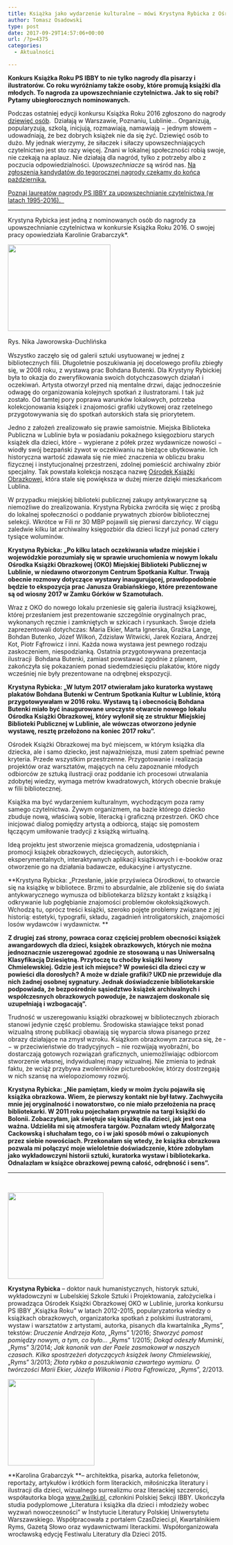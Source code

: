 ```yaml
---
title: Książka jako wydarzenie kulturalne – mówi Krystyna Rybicka z Ośrodka Książki Obrazkowej
author: Tomasz Osadowski
type: post
date: 2017-09-29T14:57:06+00:00
url: /?p=4375
categories:
  - Aktualności

---
```

**Konkurs Książka Roku PS IBBY to nie tylko nagrody dla pisarzy i ilustratorów. Co roku wyróżniamy także osoby, które promują książki dla młodych. To nagroda za upowszechnianie czytelnictwa. Jak to się robi? Pytamy ubiegłorocznych nominowanych.**

Podczas ostatniej edycji konkursu Książka Roku 2016 zgłoszono do nagrody <a href="http://www.ibby.pl/?p=3580" target="_blank" rel="noopener">dziewięć osób</a>.  Działają w Warszawie, Poznaniu, Lublinie&#8230; Organizują, popularyzują, szkolą, inicjują, rozmawiają, namawiają − jednym słowem − udowadniają, że bez dobrych książek nie da się żyć. Dziewięć osób to dużo. My jednak wierzymy, że siłaczek i siłaczy upowszechniających czytelnictwo jest sto razy więcej. Znani w lokalnej społeczności robią swoje, nie czekają na aplauz. Nie działają dla nagród, tylko z potrzeby albo z poczucia odpowiedzialności. _Upowszechniacze_ są wśród nas. <a href="http://www.ibby.pl/?page_id=28" target="_blank" rel="noopener">Na zgłoszenia kandydatów do tegorocznej nagrody czekamy do końca października.</a>

<a href="http://www.ibby.pl/?page_id=56" target="_blank" rel="noopener">Poznaj laureatów nagrody PS IBBY za upowszechnianie czytelnictwa (w latach 1995-2016).  </a>

* * *

Krystyna Rybicka jest jedną z nominowanych osób do nagrody za upowszechnianie czytelnictwa w konkursie Książka Roku 2016. O swojej pracy opowiedziała Karolinie Grabarczyk*.

<div id="attachment_4376" style="width: 247px" class="wp-caption alignnone">
  <img class="wp-image-4376 size-medium" src="http://www.ibby.pl/wp-content/uploads/2017/09/Krystyna-Rybicka_baza-—-kopia-237x200.jpg" alt="" width="237" height="200" srcset="http://www.ibby.pl/wp-content/uploads/2017/09/Krystyna-Rybicka_baza-—-kopia-237x200.jpg 237w, http://www.ibby.pl/wp-content/uploads/2017/09/Krystyna-Rybicka_baza-—-kopia-119x100.jpg 119w, http://www.ibby.pl/wp-content/uploads/2017/09/Krystyna-Rybicka_baza-—-kopia.jpg 243w" sizes="(max-width: 237px) 100vw, 237px" />
  
  <p class="wp-caption-text">
    Rys. Nika Jaworowska-Duchlińska<strong style="font-size: 16px;"> </strong>
  </p>
</div>

Wszystko zaczęło się od galerii sztuki usytuowanej w jednej z bibliotecznych filii. Długoletnie poszukiwania jej docelowego profilu zbiegły się, w 2008 roku, z wystawą prac Bohdana Butenki. Dla Krystyny Rybickiej była to okazja do zweryfikowania swoich dotychczasowych działań i oczekiwań. Artysta otworzył przed nią mentalne drzwi, dając jednocześnie odwagę do organizowania kolejnych spotkań z ilustratorami. I tak już zostało. Od tamtej pory poprawa warunków lokalowych, potrzeba kolekcjonowania książek i znajomości grafiki użytkowej oraz rzetelnego przygotowywania się do spotkań autorskich stała się priorytetem.

Jedno z założeń zrealizowało się prawie samoistnie. Miejska Biblioteka Publiczna w Lublinie była w posiadaniu pokaźnego księgozbioru starych książek dla dzieci, które − wypierane z półek przez wydawnicze nowości − wiodły swój bezpański żywot w oczekiwaniu na bieżące ubytkowanie. Ich historyczna wartość zdawała się nie mieć znaczenia w obliczu braku fizycznej i instytucjonalnej przestrzeni, zdolnej pomieścić archiwalny zbiór specjalny. Tak powstała kolekcja nosząca nazwę <a href="https://www.facebook.com/okombp?fref=ts" target="_blank" rel="noopener">Ośrodek Książki Obrazkowej</a>, która stale się powiększa w dużej mierze dzięki mieszkańcom Lublina.

W przypadku miejskiej biblioteki publicznej zakupy antykwaryczne są niemożliwe do zrealizowania. Krystyna Rybicka zwróciła się więc z prośbą do lokalnej społeczności o poddanie prywatnych zbiorów bibliotecznej selekcji. Wkrótce w Fili nr 30 MBP pojawili się pierwsi darczyńcy. W ciągu zaledwie kilku lat archiwalny księgozbiór dla dzieci liczył już ponad cztery tysiące woluminów.

**Krystyna Rybicka: „Po kilku latach oczekiwania władze miejskie i wojewódzkie porozumiały się w sprawie uruchomienia w nowym lokalu Ośrodka Książki Obrazkowej (OKO) Miejskiej Biblioteki Publicznej w Lublinie, w niedawno otworzonym Centrum Spotkania Kultur. Trwają obecnie rozmowy dotyczące wystawy inaugurującej, prawdopodobnie będzie to ekspozycja prac Janusza Grabiańskiego, które prezentowane są od wiosny 2017 w Zamku Górków w Szamotułach.**

Wraz z OKO do nowego lokalu przeniesie się galeria ilustracji książkowej, której przesłaniem jest prezentowanie szczególnie oryginalnych prac, wykonanych ręcznie i zamkniętych w szkicach i rysunkach. Swoje dzieła zaprezentowali dotychczas: Maria Ekier, Marta Ignerska, Grażka Lange, Bohdan Butenko, Józef Wilkoń, Zdzisław Witwicki, Jarek Koziara, Andrzej Kot, Piotr Fąfrowicz i inni. Każda nowa wystawa jest pewnego rodzaju zaskoczeniem, niespodzianką. Ostatnia przygotowywana prezentacja ilustracji  Bohdana Butenki, zamiast powstawać zgodnie z planem, zakończyła się pokazaniem ponad siedemdziesięciu plakatów, które nigdy wcześniej nie były prezentowane na odrębnej ekspozycji.

**Krystyna Rybicka: „W lutym 2017 otwierałam jako kuratorka wystawę plakatów Bohdana Butenki w Centrum Spotkania Kultur w Lublinie, którą przygotowywałam w 2016 roku. Wystawą tą i obecnością Bohdana Butenki miało być inaugurowane uroczyste otwarcie nowego lokalu Ośrodka Książki Obrazkowej, który wyłonił się ze struktur Miejskiej Biblioteki Publicznej w Lublinie, ale wówczas otworzono jedynie wystawę, resztę przełożono na koniec 2017 roku”.**

Ośrodek Książki Obrazkowej ma być miejscem, w którym książka dla dziecka, ale i samo dziecko, jest najważniejsza, musi zatem spełniać pewne kryteria. Przede wszystkim przestrzenne. Przygotowanie i realizacja projektów oraz warsztatów, mających na celu zapoznanie młodych odbiorców ze sztuką ilustracji oraz poddanie ich procesowi utrwalania zdobytej wiedzy, wymaga metrów kwadratowych, których obecnie brakuje w filii bibliotecznej.

Książka ma być wydarzeniem kulturalnym, wychodzącym poza ramy samego czytelnictwa. Żywym organizmem, na bazie którego dziecko zbuduje nową, właściwą sobie, literacką i graficzną przestrzeń. OKO chce inicjować dialog pomiędzy artystą a odbiorcą, stając się pomostem łączącym umiłowanie tradycji z książką wirtualną.

Ideą projektu jest stworzenie miejsca gromadzenia, udostępniania i promocji książek obrazkowych, dziecięcych, autorskich, eksperymentalnych, interaktywnych aplikacji książkowych i e-booków oraz otworzenie go na działania badawcze, edukacyjne i artystyczne.

**Krystyna Rybicka: „Przesłanie, jakie przyświeca Ośrodkowi, to otwarcie się na książkę w bibliotece. Brzmi to absurdalnie, ale zbliżenie się do świata antykwarycznego wymusza od bibliotekarza bliższy kontakt z książką i odkrywanie lub pogłębianie znajomości problemów okołoksiążkowych. Wchodzą tu, oprócz treści książki, szeroko pojęte problemy związane z jej historią: estetyki, typografii, składu, zagadnień introligatorskich, znajomości losów wydawców i wydawnictw. **

**Z drugiej zaś strony, powraca coraz częściej problem obecności książek awangardowych dla dzieci, książek obrazkowych, których nie można jednoznacznie uszeregować zgodnie ze stosowaną u nas Uniwersalną Klasyfikacją Dziesiętną. Przytoczę tu choćby książki Iwony Chmielewskiej. Gdzie jest ich miejsce? W powieści dla dzieci czy w powieści dla dorosłych? A może w dziale grafiki? UKD nie przewiduje dla nich żadnej osobnej sygnatury. Jednak doświadczenie bibliotekarskie podpowiada, że bezpośrednie sąsiedztwo książek archiwalnych i współczesnych obrazkowych powoduje, że nawzajem doskonale się uzupełniają i wzbogacają”.**

Trudność w uszeregowaniu książki obrazkowej w bibliotecznych zbiorach stanowi jedynie część problemu. Środowiska stawiające tekst ponad wizualną stronę publikacji obawiają się wyparcia słowa pisanego przez obrazy działające na zmysł wzroku. Książkom obrazkowym zarzuca się, że ­− w przeciwieństwie do tradycyjnych − nie rozwijają wyobraźni, bo dostarczają gotowych rozwiązań graficznych, uniemożliwiając odbiorcom stworzenie własnej, indywidualnej mapy wizualnej. Nie zmienia to jednak faktu, że wciąż przybywa zwolenników picturebooków, którzy dostrzegają w nich szansę na wielopoziomowy rozwój.

**Krystyna Rybicka: „Nie pamiętam, kiedy w moim życiu pojawiła się książka obrazkowa. Wiem, że pierwszy kontakt nie był łatwy. Zachwyciła mnie jej oryginalność i nowatorstwo, co nie miało przełożenia na pracę bibliotekarki. W 2011 roku pojechałam prywatnie na targi książki do Bolonii. Zobaczyłam, jak świętuje się książkę dla dzieci, jak jest ona ważna. Udzieliła mi się atmosfera targów. Poznałam wtedy Małgorzatę Cackowską i słuchałam tego, co i w jaki sposób mówi o zakupionych przez siebie nowościach. Przekonałam się wtedy, że książka obrazkowa pozwala mi połączyć moje wieloletnie doświadczenie, które zdobyłam jako wykładowczyni historii sztuki, kuratorka wystaw i bibliotekarka. Odnalazłam w książce obrazkowej pewną całość, odrębność i sens”.**

* * *

&nbsp;

**<img class="alignnone size-medium wp-image-4378" src="http://www.ibby.pl/wp-content/uploads/2017/09/Krystyna-Rybicka_zdjęcie-221x200.jpg" alt="" width="221" height="200" srcset="http://www.ibby.pl/wp-content/uploads/2017/09/Krystyna-Rybicka_zdjęcie-221x200.jpg 221w, http://www.ibby.pl/wp-content/uploads/2017/09/Krystyna-Rybicka_zdjęcie-110x100.jpg 110w, http://www.ibby.pl/wp-content/uploads/2017/09/Krystyna-Rybicka_zdjęcie-768x696.jpg 768w, http://www.ibby.pl/wp-content/uploads/2017/09/Krystyna-Rybicka_zdjęcie-662x600.jpg 662w" sizes="(max-width: 221px) 100vw, 221px" />**

**Krystyna Rybicka** – doktor nauk humanistycznych, historyk sztuki, wykładowczyni w Lubelskiej Szkole Sztuki i Projektowania, założycielka i prowadząca Ośrodek Książki Obrazkowej OKO w Lublinie, jurorka konkursu PS IBBY „Książka Roku” w latach 2012-2015, popularyzatorka wiedzy o książkach obrazkowych, organizatorka spotkań z polskimi ilustratorami, wystaw i warsztatów z artystami, autorka, pisanych dla kwartalnika „Ryms”, tekstów: _Druczenie Andrzeja Kota_, „Ryms” 1/2016; _Stworzyć pomost pomiędzy nowym, a tym, co było…_ „Ryms” 1/2015; _Dokąd odeszły Muminki_, „Ryms” 3/2014; _Jak kanonik van der Paele zasmakował w naszych czasach. Kilka spostrzeżeń dotyczących książek Iwony Chmielewskiej_, „Ryms” 3/2013; _Złota rybka a poszukiwania czwartego wymiaru. O twórczości Marii Ekier, Józefa Wilkonia i Piotra Fąfrowicza_, „Ryms”, 2/2013.

<img class="size-medium wp-image-4377" src="http://www.ibby.pl/wp-content/uploads/2017/09/Karolina-Grabarczyk_zdjęcie-200x200.jpg" alt="" width="200" height="200" srcset="http://www.ibby.pl/wp-content/uploads/2017/09/Karolina-Grabarczyk_zdjęcie-200x200.jpg 200w, http://www.ibby.pl/wp-content/uploads/2017/09/Karolina-Grabarczyk_zdjęcie-100x100.jpg 100w, http://www.ibby.pl/wp-content/uploads/2017/09/Karolina-Grabarczyk_zdjęcie-600x600.jpg 600w, http://www.ibby.pl/wp-content/uploads/2017/09/Karolina-Grabarczyk_zdjęcie.jpg 720w" sizes="(max-width: 200px) 100vw, 200px" />

**Karolina Grabarczyk **– architektka, pisarka, autorka felietonów, reportaży, artykułów i krótkich form literackich, miłośniczka literatury i ilustracji dla dzieci, wizualnego surrealizmu oraz literackiej szczerości, współautorka bloga <a href="http://www.2wilki.pl" target="_blank" rel="noopener">www.2wilki.pl</a>, członkini Polskiej Sekcji IBBY. Ukończyła studia podyplomowe „Literatura i książka dla dzieci i młodzieży wobec wyzwań nowoczesności” w Instytucie Literatury Polskiej Uniwersytetu Warszawskiego. Współpracowała z portalem CzasDzieci.pl, Kwartalnikiem Ryms, Gazetą Słowo oraz wydawnictwami literackimi. Współorganizowała wrocławską edycję Festiwalu Literatury dla Dzieci 2015.